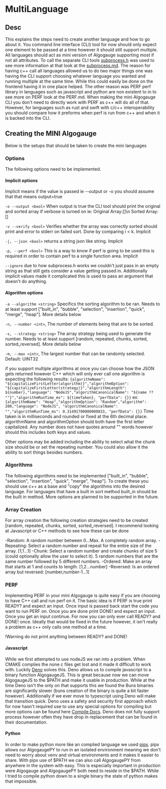 # MultiLanguage

## Desc

This explains the steps need to create another language and how to go about it. You command line interface (CLI) tool for now should only expect one element to be passed at a time however it should still support multiple. All languages should act as mini version of Algogauge supporting most if not all attributes. To call the separate CLI tools [subprocess.h](https://github.com/sheredom/subprocess.h) was used to see more information at that look at the [subprocess.md](Subprocess.md#subprocess). The reason for having c++ call all languages allowed us to do two major things one was having the CLI support choosing whatever language you wanted and running multiple at the same time. While this could easily be done on the frontend having it in one place helped. The other reason was PERF perf library in languages such as javascript and python are non existent to in to see more on PERF look at the PERF.md. When making the mini Algogauge CLI you don't need to directly work with PERF as c++ will do all of that. However, for languages such as rust and swift with c/c++ interoperability you should compare how it preforms when perf is run from c++ and when it is backed into the CLI.

## Creating the MINI Algogauge

Below is the setups that should be taken to create the mini languages

### Options

The following options need to be implemented.

#### Implicit options

Implicit means if the value is passed ie --output or -o you should assume that that means output=true

`-o --output <bool>` When output is true the CLI tool should print the original and sorted array if verbose is turned on ie: Original Array:[]\n Sorted Array:[]

`-v --verify <bool>` Verifies whether the array was correctly sorted should print and error to stderr on failed sort. Done by comparing i < k. Implicit

`-j, --json <bool>` returns a string json like string. Implicit

`-p, --perf <bool>` This is a way to know if perf is going to be used this is required in order to contain perf to a single function area. Implicit

`--ignore` due to how subprocess.h works we couldn't just pass in an empty string as that still gets consider a value getting passed in. Additionally implicit values made it complicated this is used to pass an argument that doesn't do anything.

#### Algorithm options

`-a --algorithm <string>` Specifics the sorting algorithm to be ran. Needs to at least support ["built_in", "bubble", "selection", "insertion", "quick", "merge", "heap"]. More details below

`-n, --number <int>`, The number of elements being that are to be sorted.

`-s, --strategy <string>` The array strategy being used to generate the number. Needs to at least support [random, repeated, chunks, sorted, sorted_reversed]. More details below

`-m, --max <int>`, The largest number that can be randomly selected. Default: UINT32

if you support multiple algorithms at once you can choose how the JSON gets returned however C++ which will only ever call one algorithm is expecting the following results: `{algorithmName": "${capitalizeFirstLetter(algorithm)}","algorithmOption": "${capitalizeFirstLetter(strategy)}","algorithmLength": ${number},"language": "NodeJS","algorithmCanonicalName": "${name ?? ""}","algorithmRunTime_ms": ${timeTaken}, "perfData": {}}` ex: `{algorithmName": "Heap","algorithmOption": "Random","algorithm": 200,"language": "NodeJS", "algorithmCanonicalName": "","algorithmRunTime_ms": 0.31491700000000833, "perfData": {}}`  Time taken is in milliseconds and rounded or fixed at the 6th decimal place. algorithmName and algorithmOption should both have the first letter capitalized. Any number does not have quotes around "" words however should this includes both keys and values.

Other options may be added including the ability to select what the chunk size should be or set the repeating number. You could also allow it the ability to sort things besides numbers.

### Algorithms

The following algorithms need to be implemented ["built_in", "bubble", "selection", "insertion", "quick", "merge", "heap"]. To create these you should use c++ as a base and "copy" the algorithms into the desired language. For languages that have a built in sort method built_in should be the built in method. More options are planned to be supported in the future.

### Array Creation

For array creation the following creation strategies need to be created [random, repeated, chunks, sorted, sorted_reversed]. I recommend looking at Javascript or C++ methods to see how these can be done

-Random: A random number between 0...Max. A completely random array.
-Repeating: Select a random number and repeat for the entire size of the array. [1,1...1]
-Chunk: Select a random number and create chunks of size 5 (could optionally allow the user to select it). 5 random numbers that are the same number followed by 5 different numbers.
-Ordered: Make an array that starts at 1 and counts to length. [1,2...number]
-Reversed: Is an ordered array but reversed: [number,number-1...1]

### PERF

Implementing PERF in your mini Algogauge is quite easy if you are choosing to have C++ call and run perf on it. The basic idea is if PERF is true print READY? and expect an input. Once input is passed back start the code you want to run PERF on. Once you are done print DONE! and expect an input. Once you get an input continue. For now you can only ever call READY? and DONE! once. Ideally that would be fixed in the future however, it isn't really a problem as c++ only calls one method at a time.

!Warning do not print anything between READY? and DONE!

#### Javascript

While we first attempted to use nodeJS we ran into a problem. When CMAKE complies the none c files get lost and it made it difficult to work with. Luckily [Deno](https://deno.com/) solves this. Deno allows us to compile javascript to a binary function AlgogaugeJS. This is great because now we can move AlgogaugeJS to the $PATH and make it usable in production. While at the time Deno isn't the only on that supports this we found the Buns binaries are significantly slower (buns creation of the binary is quite a bit faster however). Additionally if we ever move to typescript using Deno will make that transition quick. Deno uses a safety and security first approach which for now hasn't required use to use any special options for compiling but more options can be found here [Compile Docs](https://docs.deno.com/runtime/reference/cli/compiler/#compile-options). Deno does not fully support process however often they have drop in replacement that can be found in their documentation.

#### Python

In order to make python more like an complied language we used [pipx](https://github.com/pypa/pipx). pipx allows our AlgogaugePY to run in an isolated environment meaning we don't need to worry about venv and virtual environments and it makes it easier to share. With pipx use of $PATH we can also call AlgogaugePY from anywhere in the system with easy. This is especially important in production were Algogauge and AlgogaugePY both need to reside in the $PATH. While I tried to compile python down to a single binary the state of python makes that impossible.
